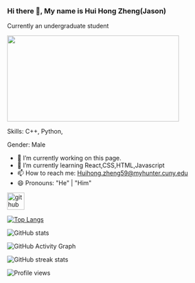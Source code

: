 ### Hi there 👋, My name is Hui Hong Zheng(Jason)
Currently an undergraduate student

<img src="https://media.giphy.com/media/naSgH6R3RHNi8/source.gif" width="400" height="200">

Skills: C++, Python,

Gender: Male

- 🔭 I’m currently working on this page. 
- 🌱 I’m currently learning React,CSS,HTML,Javascript 
- 📫 How to reach me: Huihong.zheng59@myhunter.cuny.edu 
- 😄 Pronouns: "He" | "Him" 


[<img src='https://cdn.jsdelivr.net/npm/simple-icons@3.0.1/icons/github.svg' alt='github' height='40'>](https://github.com/HuiHongOP)  

[![Top Langs](https://github-readme-stats.vercel.app/api/top-langs/?username=HuiHongOP)](https://github.com/anuraghazra/github-readme-stats)

![GitHub stats](https://github-readme-stats.vercel.app/api?username=HuiHongOP&show_icons=true)  

![GitHub Activity Graph](https://activity-graph.herokuapp.com/graph?username=HuiHongOP)  

![GitHub streak stats](https://github-readme-streak-stats.herokuapp.com/?user=HuiHongOP)  

![Profile views](https://gpvc.arturio.dev/HuiHongOP)  
